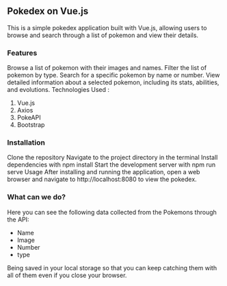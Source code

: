  ## Pokedex on Vue.js
This is a simple pokedex application built with Vue.js, allowing users to browse and search through a list of pokemon and view their details.

### Features
Browse a list of pokemon with their images and names.
Filter the list of pokemon by type.
Search for a specific pokemon by name or number.
View detailed information about a selected pokemon, including its stats, abilities, and evolutions.
Technologies Used :
1. Vue.js
2. Axios
3. PokeAPI
4. Bootstrap

### Installation

Clone the repository
Navigate to the project directory in the terminal
Install dependencies with npm install
Start the development server with npm run serve
Usage
After installing and running the application, open a web browser and navigate to http://localhost:8080 to view the pokedex.

### What can we do?

Here you can see the following data collected from the Pokemons through the API:
* Name
* Image
* Number
* type

Being saved in your local storage so that you can keep catching them with all of them even if you close your browser.
